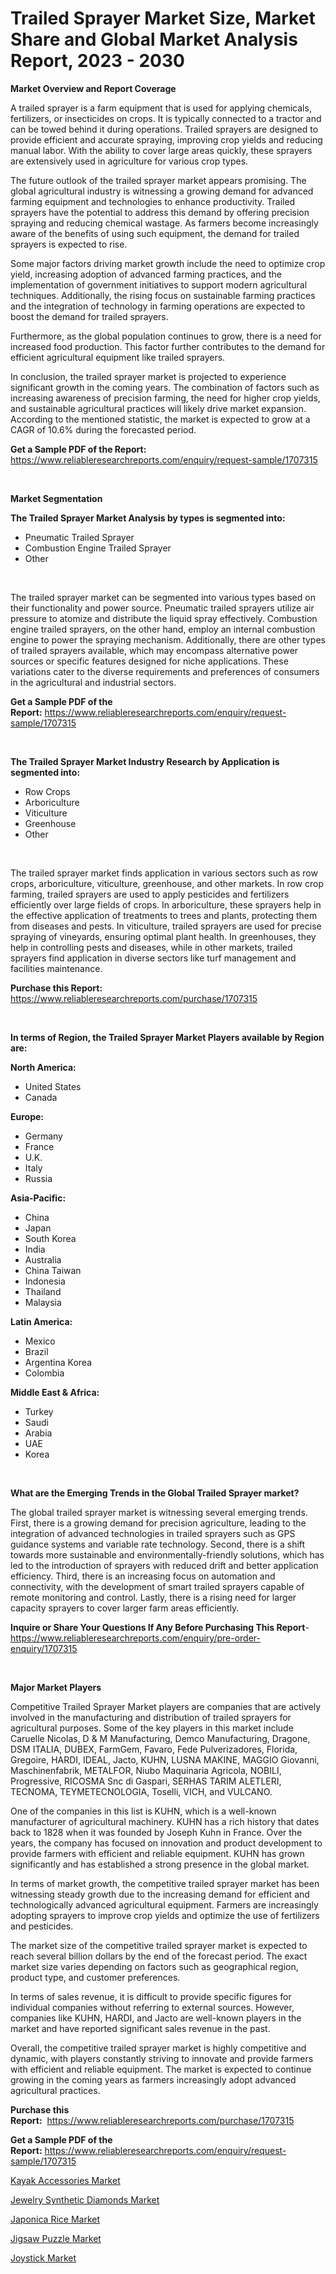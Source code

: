 <p><h1>Trailed Sprayer Market Size, Market Share and Global Market Analysis Report, 2023 - 2030</h1></p><p><strong>Market Overview and Report Coverage</strong></p>
<p><p>A trailed sprayer is a farm equipment that is used for applying chemicals, fertilizers, or insecticides on crops. It is typically connected to a tractor and can be towed behind it during operations. Trailed sprayers are designed to provide efficient and accurate spraying, improving crop yields and reducing manual labor. With the ability to cover large areas quickly, these sprayers are extensively used in agriculture for various crop types.</p><p>The future outlook of the trailed sprayer market appears promising. The global agricultural industry is witnessing a growing demand for advanced farming equipment and technologies to enhance productivity. Trailed sprayers have the potential to address this demand by offering precision spraying and reducing chemical wastage. As farmers become increasingly aware of the benefits of using such equipment, the demand for trailed sprayers is expected to rise.</p><p>Some major factors driving market growth include the need to optimize crop yield, increasing adoption of advanced farming practices, and the implementation of government initiatives to support modern agricultural techniques. Additionally, the rising focus on sustainable farming practices and the integration of technology in farming operations are expected to boost the demand for trailed sprayers.</p><p>Furthermore, as the global population continues to grow, there is a need for increased food production. This factor further contributes to the demand for efficient agricultural equipment like trailed sprayers.</p><p>In conclusion, the trailed sprayer market is projected to experience significant growth in the coming years. The combination of factors such as increasing awareness of precision farming, the need for higher crop yields, and sustainable agricultural practices will likely drive market expansion. According to the mentioned statistic, the market is expected to grow at a CAGR of 10.6% during the forecasted period.</p></p>
<p><strong>Get a Sample PDF of the Report:</strong> <a href="https://www.reliableresearchreports.com/enquiry/request-sample/1707315">https://www.reliableresearchreports.com/enquiry/request-sample/1707315</a></p>
<p>&nbsp;</p>
<p><strong>Market Segmentation</strong></p>
<p><strong>The Trailed Sprayer Market Analysis by types is segmented into:</strong></p>
<p><ul><li>Pneumatic Trailed Sprayer</li><li>Combustion Engine Trailed Sprayer</li><li>Other</li></ul></p>
<p>&nbsp;</p>
<p><p>The trailed sprayer market can be segmented into various types based on their functionality and power source. Pneumatic trailed sprayers utilize air pressure to atomize and distribute the liquid spray effectively. Combustion engine trailed sprayers, on the other hand, employ an internal combustion engine to power the spraying mechanism. Additionally, there are other types of trailed sprayers available, which may encompass alternative power sources or specific features designed for niche applications. These variations cater to the diverse requirements and preferences of consumers in the agricultural and industrial sectors.</p></p>
<p><strong>Get a Sample PDF of the Report:</strong>&nbsp;<a href="https://www.reliableresearchreports.com/enquiry/request-sample/1707315">https://www.reliableresearchreports.com/enquiry/request-sample/1707315</a></p>
<p>&nbsp;</p>
<p><strong>The Trailed Sprayer Market Industry Research by Application is segmented into:</strong></p>
<p><ul><li>Row Crops</li><li>Arboriculture</li><li>Viticulture</li><li>Greenhouse</li><li>Other</li></ul></p>
<p>&nbsp;</p>
<p><p>The trailed sprayer market finds application in various sectors such as row crops, arboriculture, viticulture, greenhouse, and other markets. In row crop farming, trailed sprayers are used to apply pesticides and fertilizers efficiently over large fields of crops. In arboriculture, these sprayers help in the effective application of treatments to trees and plants, protecting them from diseases and pests. In viticulture, trailed sprayers are used for precise spraying of vineyards, ensuring optimal plant health. In greenhouses, they help in controlling pests and diseases, while in other markets, trailed sprayers find application in diverse sectors like turf management and facilities maintenance.</p></p>
<p><strong>Purchase this Report:</strong>&nbsp; <a href="https://www.reliableresearchreports.com/purchase/1707315">https://www.reliableresearchreports.com/purchase/1707315</a></p>
<p>&nbsp;</p>
<p><strong>In terms of Region, the Trailed Sprayer Market Players available by Region are:</strong></p>
<p>
    <p> <strong> North America: </strong>
        <ul>
            <li>United States</li>
            <li>Canada</li>
        </ul>
        </p> 
    <p> <strong> Europe: </strong>
        <ul>
            <li>Germany</li>
            <li>France</li>
            <li>U.K.</li>
            <li>Italy</li>
            <li>Russia</li>
        </ul>
        </p> 
    <p> <strong> Asia-Pacific: </strong>
        <ul>
            <li>China</li>
            <li>Japan</li>
            <li>South Korea</li>
            <li>India</li>
            <li>Australia</li>
            <li>China Taiwan</li>
            <li>Indonesia</li>
            <li>Thailand</li>
            <li>Malaysia</li>
        </ul>
        </p> 
    <p> <strong> Latin America: </strong>
        <ul>
            <li>Mexico</li>
            <li>Brazil</li>
            <li>Argentina Korea</li>
            <li>Colombia</li>
        </ul>
        </p> 
    <p> <strong> Middle East & Africa: </strong>
        <ul>
            <li>Turkey</li>
            <li>Saudi</li>
            <li>Arabia</li>
            <li>UAE</li>
            <li>Korea</li>
        </ul>
    </p>
    </p>
<p>&nbsp;</p>
<p><strong>What are the Emerging Trends in the Global Trailed Sprayer market?</strong></p>
<p><p>The global trailed sprayer market is witnessing several emerging trends. First, there is a growing demand for precision agriculture, leading to the integration of advanced technologies in trailed sprayers such as GPS guidance systems and variable rate technology. Second, there is a shift towards more sustainable and environmentally-friendly solutions, which has led to the introduction of sprayers with reduced drift and better application efficiency. Third, there is an increasing focus on automation and connectivity, with the development of smart trailed sprayers capable of remote monitoring and control. Lastly, there is a rising need for larger capacity sprayers to cover larger farm areas efficiently.</p></p>
<p><strong>Inquire or Share Your Questions If Any Before Purchasing This Report</strong>- <a href="https://www.reliableresearchreports.com/enquiry/pre-order-enquiry/1707315">https://www.reliableresearchreports.com/enquiry/pre-order-enquiry/1707315</a></p>
<p>&nbsp;</p>
<p><strong>Major Market Players</strong></p>
<p><p>Competitive Trailed Sprayer Market players are companies that are actively involved in the manufacturing and distribution of trailed sprayers for agricultural purposes. Some of the key players in this market include Caruelle Nicolas, D & M Manufacturing, Demco Manufacturing, Dragone, DSM ITALIA, DUBEX, FarmGem, Favaro, Fede Pulverizadores, Florida, Gregoire, HARDI, IDEAL, Jacto, KUHN, LUSNA MAKINE, MAGGIO Giovanni, Maschinenfabrik, METALFOR, Niubo Maquinaria Agricola, NOBILI, Progressive, RICOSMA Snc di Gaspari, SERHAS TARIM ALETLERI, TECNOMA, TEYMETECNOLOGIA, Toselli, VICH, and VULCANO.</p><p>One of the companies in this list is KUHN, which is a well-known manufacturer of agricultural machinery. KUHN has a rich history that dates back to 1828 when it was founded by Joseph Kuhn in France. Over the years, the company has focused on innovation and product development to provide farmers with efficient and reliable equipment. KUHN has grown significantly and has established a strong presence in the global market.</p><p>In terms of market growth, the competitive trailed sprayer market has been witnessing steady growth due to the increasing demand for efficient and technologically advanced agricultural equipment. Farmers are increasingly adopting sprayers to improve crop yields and optimize the use of fertilizers and pesticides.</p><p>The market size of the competitive trailed sprayer market is expected to reach several billion dollars by the end of the forecast period. The exact market size varies depending on factors such as geographical region, product type, and customer preferences.</p><p>In terms of sales revenue, it is difficult to provide specific figures for individual companies without referring to external sources. However, companies like KUHN, HARDI, and Jacto are well-known players in the market and have reported significant sales revenue in the past.</p><p>Overall, the competitive trailed sprayer market is highly competitive and dynamic, with players constantly striving to innovate and provide farmers with efficient and reliable equipment. The market is expected to continue growing in the coming years as farmers increasingly adopt advanced agricultural practices.</p></p>
<p><strong>Purchase this Report:</strong>&nbsp;&nbsp;<a href="https://www.reliableresearchreports.com/purchase/1707315">https://www.reliableresearchreports.com/purchase/1707315</a></p>
<p></p>
<p><strong>Get a Sample PDF of the Report:</strong>&nbsp;<a href="https://www.reliableresearchreports.com/enquiry/request-sample/1707315">https://www.reliableresearchreports.com/enquiry/request-sample/1707315</a></p>
<p><p><a href="https://medium.com/@jenniebrown07/kayak-accessories-market-trends-forecast-and-competitive-analysis-to-2030-0c0acdc37ac4">Kayak Accessories Market</a></p><p><a href="https://medium.com/@cullenblick/jewelry-synthetic-diamonds-market-size-cagr-trends-2024-2030-74e88c72bc1d">Jewelry Synthetic Diamonds Market</a></p><p><a href="https://medium.com/@maxinefeest1904/japonica-rice-market-research-report-its-history-and-forecast-2023-to-2030-6a094eaf77da">Japonica Rice Market</a></p><p><a href="https://medium.com/@graycehuels/jigsaw-puzzle-nbsp-market-focuses-on-market-share-size-and-projected-forecast-till-2030-80576801a072">Jigsaw Puzzle Market</a></p><p><a href="https://medium.com/@janbogisich/joystick-market-size-and-market-trends-complete-industry-overview-2023-to-2030-5e926c3eab00">Joystick Market</a></p></p>